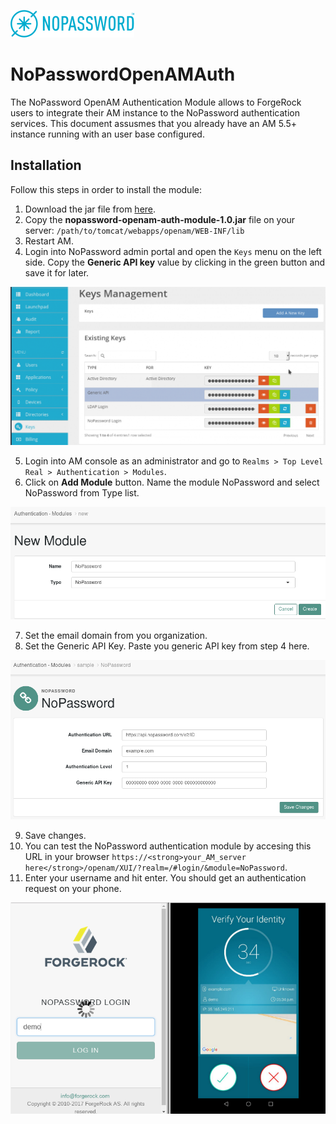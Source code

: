 ![image alt text](images/nopassword_logo.png)

# NoPasswordOpenAMAuth

The NoPassword OpenAM Authentication Module allows to ForgeRock users to integrate their AM instance to the NoPassword authentication services.
This document assusmes that you already have an AM 5.5+ instance running with an user base configured.

## Installation

Follow this steps in order to install the module:

1. Download the jar file from [here](taget/nopassword-openam-auth-module-1.0.jar).
2. Copy the **nopassword-openam-auth-module-1.0.jar** file on your server: `/path/to/tomcat/webapps/openam/WEB-INF/lib`
3. Restart AM.
4. Login into NoPassword admin portal and open the `Keys` menu on the left side. Copy the **Generic API key** value by clicking in the green button and save it for later.

![image alt text](images/generic_api_key.png)

5. Login into AM console as an administrator and go to `Realms > Top Level Real > Authentication > Modules`.
6. Click on **Add Module** button. Name the module NoPassword and select NoPassword from Type list.

![image](images/add_module_1.png)

7. Set the email domain from you organization.
8. Set the Generic API Key. Paste you generic API key from step 4 here.

![image alt text](images/add_module_2.png)

9. Save changes.
10. You can test the NoPassword authentication module by accesing this URL in your browser `https://<strong>your_AM_server here</strong>/openam/XUI/?realm=/#login/&module=NoPassword`.</br>
11. Enter your username and hit enter. You should get an authentication request on your phone.

![image](images/demo_auth.png)
